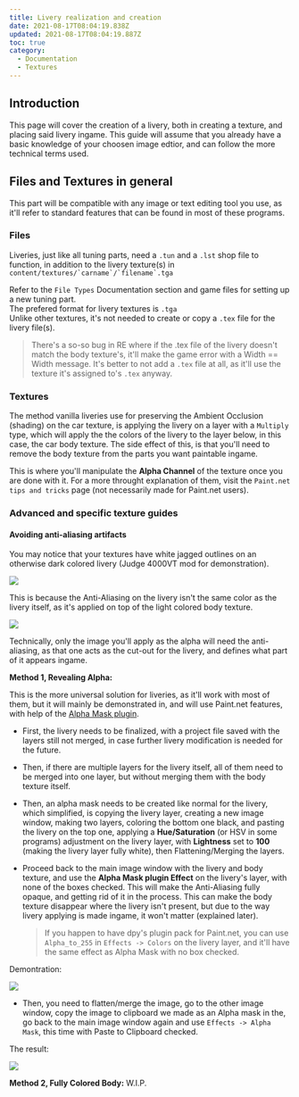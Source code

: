 ```yaml
---
title: Livery realization and creation
date: 2021-08-17T08:04:19.838Z
updated: 2021-08-17T08:04:19.887Z
toc: true
category:
  - Documentation
  - Textures
---
```

## **Introduction**

This page will cover the creation of a livery, both in creating a texture, and placing said livery ingame. 
This guide will assume that you already have a basic knowledge of your choosen image edtior, and can follow the more technical terms used.

## **Files and Textures in general**

This part will be compatible with any image or text editing tool you use, as it'll refer to standard features that can be found in most of these programs.

### Files

Liveries, just like all tuning parts, need a `.tun` and a `.lst` shop file to function, in addition to the livery texture(s) in ``content/textures/`carname`/`filename`.tga``

Refer to the `File Types` Documentation section and game files for setting up a new tuning part.\
The prefered format for livery textures is `.tga`\
Unlike other textures, it's not needed to create or copy a `.tex` file for the livery file(s).

> There's a so-so bug in RE where if the .tex file of the livery doesn't match the body texture's, it'll make the game error with a Width == Width message. It's better to not add a `.tex` file at all, as it'll use the texture it's assigned to's `.tex` anyway.

### Textures

The method vanilla liveries use for preserving the Ambient Occlusion (shading) on the car texture, is applying the livery on a layer with a `Multiply` type, which will apply the the colors of the livery to the layer below, in this case, the car body texture.
The side effect of this, is that you'll need to remove the body texture from the parts you want paintable ingame. 

This is where you'll manipulate the **Alpha Channel** of the texture once you are done with it. For a more throught explanation of them, visit the `Paint.net tips and tricks` page (not necessarily made for Paint.net users).

### Advanced and specific texture guides

#### Avoiding anti-aliasing artifacts

You may notice that your textures have white jagged outlines on an otherwise dark colored livery (Judge 4000VT mod for demonstration).

![](/media/2021-08-17.png)

This is because the Anti-Aliasing on the livery isn't the same color as the livery itself, as it's applied on top of the light colored body texture. 

![](/media/aadem1.png)

Technically, only the image you'll apply as the alpha will need the anti-aliasing, as that one acts as the cut-out for the livery, and defines what part of it appears ingame.

**Method 1, Revealing Alpha:**

This is the more universal solution for liveries, as it'll work with most of them, but it will mainly be demonstrated in, and will use Paint.net features, with help of the [Alpha Mask plugin](https://forums.getpaint.net/topic/1854-alpha-mask-import-plugin-20/).

* First, the livery needs to be finalized, with a project file saved with the layers still not merged, in case further livery modification is needed for the future.
* Then, if there are multiple layers for the livery itself, all of them need to be merged into one layer, but without merging them with the body texture itself.
* Then, an alpha mask needs to be created like normal for the livery, which simplified, is copying the livery layer, creating a new image window, making two layers, coloring the bottom one black, and pasting the livery on the top one, applying a **Hue/Saturation** (or HSV in some programs) adjustment on the livery layer, with **Lightness** set to **100** (making the livery layer fully white), then Flattening/Merging the layers.
* Proceed back to the main image window with the livery and body texture, and use the **Alpha Mask plugin Effect** on the livery's layer, with none of the boxes checked. This will make the Anti-Aliasing fully opaque, and getting rid of it in the process. This can make the body texture disappear where the livery isn't present, but due to the way livery applying is made ingame, it won't matter (explained later).

  > If you happen to have dpy's plugin pack for Paint.net, you can use `Alpha_to_255` in `Effects -> Colors` on the livery layer, and it'll have the same effect as Alpha Mask with no box checked.

Demontration:

![](/media/aadem2.png)

* Then, you need to flatten/merge the image, go to the other image window, copy the image to clipboard we made as an Alpha mask in the, go back to the main image window again and use `Effects -> Alpha Mask`, this time with Paste to Clipboard checked.

The result:

![](/media/2021-08-17-3-.png)

**Method 2, Fully Colored Body:** W.I.P.